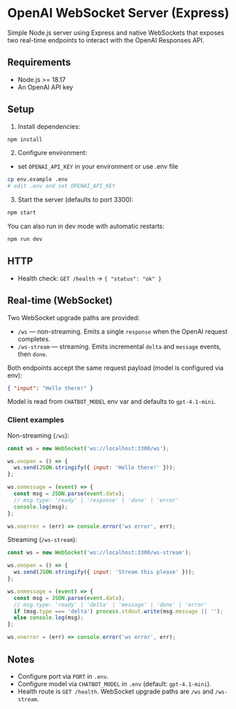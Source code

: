 # OpenAI WebSocket Server (Express)

Simple Node.js server using Express and native WebSockets that exposes two real-time endpoints to interact with the OpenAI Responses API.

## Requirements

- Node.js >= 18.17
- An OpenAI API key

## Setup

1. Install dependencies:

```bash
npm install
```

2. Configure environment:

- set `OPENAI_API_KEY` in your environment or use .env file

```bash
cp env.example .env
# edit .env and set OPENAI_API_KEY
```

3. Start the server (defaults to port 3300):

```bash
npm start
```

You can also run in dev mode with automatic restarts:

```bash
npm run dev
```

## HTTP

- Health check: `GET /health` → `{ "status": "ok" }`

## Real-time (WebSocket)

Two WebSocket upgrade paths are provided:

- `/ws` — non-streaming. Emits a single `response` when the OpenAI request completes.
- `/ws-stream` — streaming. Emits incremental `delta` and `message` events, then `done`.

Both endpoints accept the same request payload (model is configured via env):

```json
{ "input": "Hello there!" }
```

Model is read from `CHATBOT_MODEL` env var and defaults to `gpt-4.1-mini`.

### Client examples

Non-streaming (`/ws`):

```js
const ws = new WebSocket('ws://localhost:3300/ws');

ws.onopen = () => {
  ws.send(JSON.stringify({ input: 'Hello there!' }));
};

ws.onmessage = (event) => {
  const msg = JSON.parse(event.data);
  // msg.type: 'ready' | 'response' | 'done' | 'error'
  console.log(msg);
};

ws.onerror = (err) => console.error('ws error', err);
```

Streaming (`/ws-stream`):

```js
const ws = new WebSocket('ws://localhost:3300/ws-stream');

ws.onopen = () => {
  ws.send(JSON.stringify({ input: 'Stream this please' }));
};

ws.onmessage = (event) => {
  const msg = JSON.parse(event.data);
  // msg.type: 'ready' | 'delta' | 'message' | 'done' | 'error'
  if (msg.type === 'delta') process.stdout.write(msg.message || '');
  else console.log(msg);
};

ws.onerror = (err) => console.error('ws error', err);
```

## Notes

- Configure port via `PORT` in `.env`.
- Configure model via `CHATBOT_MODEL` in `.env` (default: `gpt-4.1-mini`).
- Health route is `GET /health`. WebSocket upgrade paths are `/ws` and `/ws-stream`.
